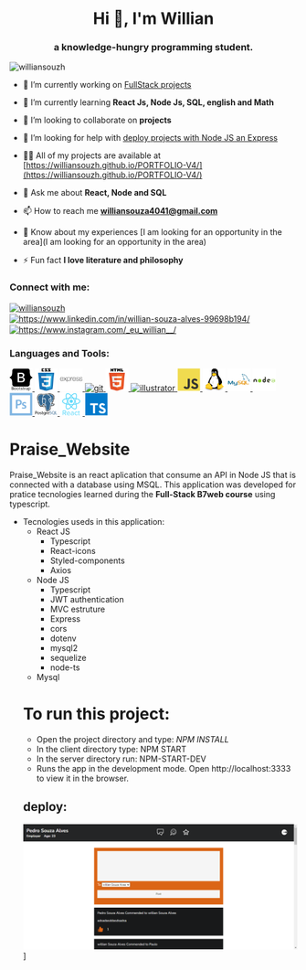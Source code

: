 <h1 align="center">Hi 👋, I'm Willian</h1>
<h3 align="center">a knowledge-hungry programming student.</h3>

<p align="left"> <img src="https://komarev.com/ghpvc/?username=williansouzh&label=Profile%20views&color=0e75b6&style=flat" alt="williansouzh" /> </p>

- 🔭 I’m currently working on [FullStack projects](https://github.com/Williansouzh/TodoList-crud-with-Node-Mysql-and-React-js)

- 🌱 I’m currently learning **React Js, Node Js, SQL, english and Math**

- 👯 I’m looking to collaborate on **projects**

- 🤝 I’m looking for help with [deploy projects with Node JS an Express](https://github.com/Williansouzh/TodoList-crud-with-Node-Mysql-and-React-js)

- 👨‍💻 All of my projects are available at [https://williansouzh.github.io/PORTFOLIO-V4/](https://williansouzh.github.io/PORTFOLIO-V4/)

- 💬 Ask me about **React, Node and SQL**

- 📫 How to reach me **williansouza4041@gmail.com**

- 📄 Know about my experiences [I am looking for an opportunity in the area](I am looking for an opportunity in the area)

- ⚡ Fun fact **I love literature and philosophy**

<h3 align="left">Connect with me:</h3>
<p align="left">
<a href="https://dev.to/williansouzh" target="blank"><img align="center" src="https://raw.githubusercontent.com/rahuldkjain/github-profile-readme-generator/master/src/images/icons/Social/devto.svg" alt="williansouzh" height="30" width="40" /></a>
<a href="https://linkedin.com/in/https://www.linkedin.com/in/willian-souza-alves-99698b194/" target="blank"><img align="center" src="https://raw.githubusercontent.com/rahuldkjain/github-profile-readme-generator/master/src/images/icons/Social/linked-in-alt.svg" alt="https://www.linkedin.com/in/willian-souza-alves-99698b194/" height="30" width="40" /></a>
<a href="https://instagram.com/https://www.instagram.com/_eu_willian__/" target="blank"><img align="center" src="https://raw.githubusercontent.com/rahuldkjain/github-profile-readme-generator/master/src/images/icons/Social/instagram.svg" alt="https://www.instagram.com/_eu_willian__/" height="30" width="40" /></a>
</p>

<h3 align="left">Languages and Tools:</h3>
<p align="left"> <a href="https://getbootstrap.com" target="_blank" rel="noreferrer"> <img src="https://raw.githubusercontent.com/devicons/devicon/master/icons/bootstrap/bootstrap-plain-wordmark.svg" alt="bootstrap" width="40" height="40"/> </a> <a href="https://www.w3schools.com/css/" target="_blank" rel="noreferrer"> <img src="https://raw.githubusercontent.com/devicons/devicon/master/icons/css3/css3-original-wordmark.svg" alt="css3" width="40" height="40"/> </a> <a href="https://expressjs.com" target="_blank" rel="noreferrer"> <img src="https://raw.githubusercontent.com/devicons/devicon/master/icons/express/express-original-wordmark.svg" alt="express" width="40" height="40"/> </a> <a href="https://git-scm.com/" target="_blank" rel="noreferrer"> <img src="https://www.vectorlogo.zone/logos/git-scm/git-scm-icon.svg" alt="git" width="40" height="40"/> </a> <a href="https://www.w3.org/html/" target="_blank" rel="noreferrer"> <img src="https://raw.githubusercontent.com/devicons/devicon/master/icons/html5/html5-original-wordmark.svg" alt="html5" width="40" height="40"/> </a> <a href="https://www.adobe.com/in/products/illustrator.html" target="_blank" rel="noreferrer"> <img src="https://www.vectorlogo.zone/logos/adobe_illustrator/adobe_illustrator-icon.svg" alt="illustrator" width="40" height="40"/> </a> <a href="https://developer.mozilla.org/en-US/docs/Web/JavaScript" target="_blank" rel="noreferrer"> <img src="https://raw.githubusercontent.com/devicons/devicon/master/icons/javascript/javascript-original.svg" alt="javascript" width="40" height="40"/> </a> <a href="https://www.linux.org/" target="_blank" rel="noreferrer"> <img src="https://raw.githubusercontent.com/devicons/devicon/master/icons/linux/linux-original.svg" alt="linux" width="40" height="40"/> </a> <a href="https://www.mysql.com/" target="_blank" rel="noreferrer"> <img src="https://raw.githubusercontent.com/devicons/devicon/master/icons/mysql/mysql-original-wordmark.svg" alt="mysql" width="40" height="40"/> </a> <a href="https://nodejs.org" target="_blank" rel="noreferrer"> <img src="https://raw.githubusercontent.com/devicons/devicon/master/icons/nodejs/nodejs-original-wordmark.svg" alt="nodejs" width="40" height="40"/> </a> <a href="https://www.photoshop.com/en" target="_blank" rel="noreferrer"> <img src="https://raw.githubusercontent.com/devicons/devicon/master/icons/photoshop/photoshop-line.svg" alt="photoshop" width="40" height="40"/> </a> <a href="https://www.postgresql.org" target="_blank" rel="noreferrer"> <img src="https://raw.githubusercontent.com/devicons/devicon/master/icons/postgresql/postgresql-original-wordmark.svg" alt="postgresql" width="40" height="40"/> </a> <a href="https://reactjs.org/" target="_blank" rel="noreferrer"> <img src="https://raw.githubusercontent.com/devicons/devicon/master/icons/react/react-original-wordmark.svg" alt="react" width="40" height="40"/> </a> <a href="https://www.typescriptlang.org/" target="_blank" rel="noreferrer"> <img src="https://raw.githubusercontent.com/devicons/devicon/master/icons/typescript/typescript-original.svg" alt="typescript" width="40" height="40"/> </a> </p>


# Praise_Website
 Praise_Website is an react aplication that consume an API in Node JS that is connected with a database using MSQL. This application was developed for pratice tecnologies learned during the **Full-Stack B7web course** using typescript.
 - Tecnologies useds in this application:   
    * React JS
      * Typescript
      * React-icons
      * Styled-components
      * Axios 
    * Node JS
      * Typescript
      * JWT authentication
      * MVC estruture 
      * Express
      * cors
      * dotenv
      * mysql2
      * sequelize
      * node-ts
    * Mysql
    # To run this project:
    * Open the project directory and type: *NPM INSTALL*
    * In the client directory type: NPM START
    * In the server directory run: NPM-START-DEV 
    * Runs the app in the development mode.
      Open http://localhost:3333 to view it in the browser.
    ##  deploy:
    [![TodoListCrud img](https://github.com/Williansouzh/praise_website/blob/main/example.png)](https://youtu.be/_wqEm50aUMI)]

